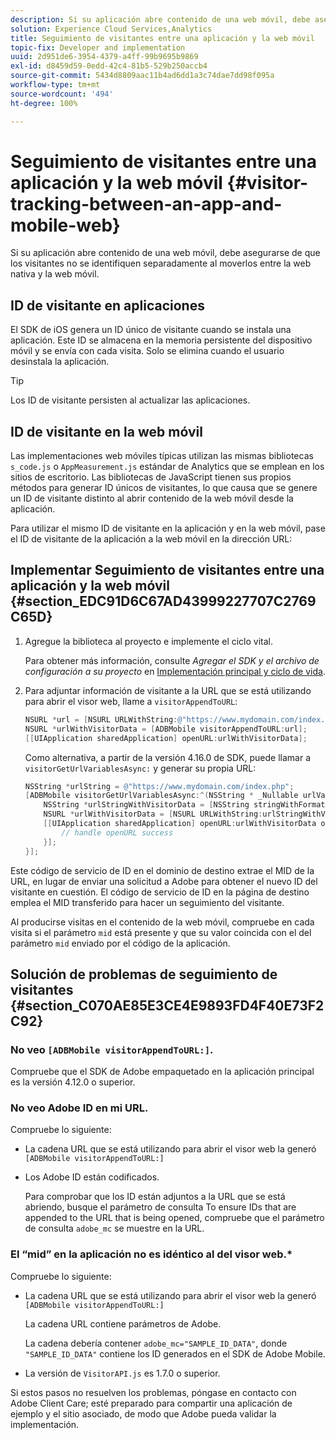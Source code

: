 ```yaml
---
description: Si su aplicación abre contenido de una web móvil, debe asegurarse de que los visitantes no se identifiquen separadamente al moverlos entre la web nativa y la web móvil.
solution: Experience Cloud Services,Analytics
title: Seguimiento de visitantes entre una aplicación y la web móvil
topic-fix: Developer and implementation
uuid: 2d951de6-3954-4379-a4ff-99b9695b9869
exl-id: d8459d59-0edd-42c4-81b5-529b250accb4
source-git-commit: 5434d8809aac11b4ad6dd1a3c74dae7dd98f095a
workflow-type: tm+mt
source-wordcount: '494'
ht-degree: 100%

---
```


# Seguimiento de visitantes entre una aplicación y la web móvil  {#visitor-tracking-between-an-app-and-mobile-web}

Si su aplicación abre contenido de una web móvil, debe asegurarse de que los visitantes no se identifiquen separadamente al moverlos entre la web nativa y la web móvil.

## ID de visitante en aplicaciones

El SDK de iOS genera un ID único de visitante cuando se instala una aplicación. Este ID se almacena en la memoria persistente del dispositivo móvil y se envía con cada visita. Solo se elimina cuando el usuario desinstala la aplicación.

>[!TIP]
>
>Los ID de visitante persisten al actualizar las aplicaciones.

## ID de visitante en la web móvil

Las implementaciones web móviles típicas utilizan las mismas bibliotecas `s_code.js` o `AppMeasurement.js` estándar de Analytics que se emplean en los sitios de escritorio. Las bibliotecas de JavaScript tienen sus propios métodos para generar ID únicos de visitantes, lo que causa que se genere un ID de visitante distinto al abrir contenido de la web móvil desde la aplicación.

Para utilizar el mismo ID de visitante en la aplicación y en la web móvil, pase el ID de visitante de la aplicación a la web móvil en la dirección URL:

## Implementar Seguimiento de visitantes entre una aplicación y la web móvil {#section_EDC91D6C67AD43999227707C2769C65D}

1. Agregue la biblioteca al proyecto e implemente el ciclo vital.

   Para obtener más información, consulte *Agregar el SDK y el archivo de configuración a su proyecto* en [Implementación principal y ciclo de vida](/help/ios/getting-started/dev-qs.md).
1. Para adjuntar información de visitante a la URL que se está utilizando para abrir el visor web, llame a `visitorAppendToURL`:

   ```objective-c
   NSURL *url = [NSURL URLWithString:@"https://www.mydomain.com/index.php"]; 
   NSURL *urlWithVisitorData = [ADBMobile visitorAppendToURL:url]; 
   [[UIApplication sharedApplication] openURL:urlWithVisitorData];
   ```

   Como alternativa, a partir de la versión 4.16.0 de SDK, puede llamar a `visitorGetUrlVariablesAsync:` y generar su propia URL:

   ```objective-c
   NSString *urlString = @"https://www.mydomain.com/index.php"; 
   [ADBMobile visitorGetUrlVariablesAsync:^(NSString * _Nullable urlVariables) { 
       NSString *urlStringWithVisitorData = [NSString stringWithFormat:@"%@?%@", urlString, urlVariables]; 
       NSURL *urlWithVisitorData = [NSURL URLWithString:urlStringWithVisitorData]; 
       [[UIApplication sharedApplication] openURL:urlWithVisitorData options:@{} completionHandler:^(BOOL success) { 
           // handle openURL success 
       }]; 
   }];
   ```

Este código de servicio de ID en el dominio de destino extrae el MID de la URL, en lugar de enviar una solicitud a Adobe para obtener el nuevo ID del visitante en cuestión. El código de servicio de ID en la página de destino emplea el MID transferido para hacer un seguimiento del visitante.

Al producirse visitas en el contenido de la web móvil, compruebe en cada visita si el parámetro `mid` está presente y que su valor coincida con el del parámetro `mid` enviado por el código de la aplicación.

## Solución de problemas de seguimiento de visitantes {#section_C070AE85E3CE4E9893FD4F40E73F2C92}

### No veo `[ADBMobile visitorAppendToURL:]`.

Compruebe que el SDK de Adobe empaquetado en la aplicación principal es la versión 4.12.0 o superior.

### No veo Adobe ID en mi URL.

Compruebe lo siguiente:

* La cadena URL que se está utilizando para abrir el visor web la generó  `[ADBMobile visitorAppendToURL:]`

* Los Adobe ID están codificados.

   Para comprobar que los ID están adjuntos a la URL que se está abriendo, busque el parámetro de consulta To ensure IDs that are appended to the URL that is being opened, compruebe que el parámetro de consulta `adobe_mc` se muestre en la URL.

### El “mid” en la aplicación no es idéntico al del visor web.*

Compruebe lo siguiente:

* La cadena URL que se está utilizando para abrir el visor web la generó `[ADBMobile visitorAppendToURL:]`

   La cadena URL contiene parámetros de Adobe.

   La cadena debería contener `adobe_mc="SAMPLE_ID_DATA"`, donde `"SAMPLE_ID_DATA"` contiene los ID generados en el SDK de Adobe Mobile.

* La versión de `VisitorAPI.js` es 1.7.0 o superior.

Si estos pasos no resuelven los problemas, póngase en contacto con Adobe Client Care; esté preparado para compartir una aplicación de ejemplo y el sitio asociado, de modo que Adobe pueda validar la implementación.
